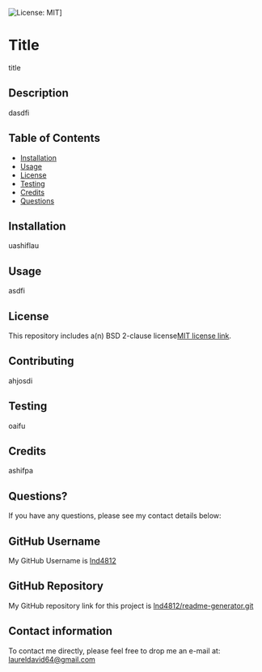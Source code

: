 
![License: MIT](https://img.shields.io/badge/License-MIT-yellow.svg)]

# Title
title

  
## Description
    
dasdfi

## Table of Contents
    
* [Installation](#installation)
* [Usage](#usage)
* [License](#license)
* [Testing](#testing)
* [Credits](#credits)
* [Questions](#questions)
    
## Installation
    
uashiflau
    
##  Usage
   
asdfi
    
## License
    
This repository includes a(n) BSD 2-clause license[MIT license link](https://choosealicense.com/licenses/mit/). 

## Contributing
   
ahjosdi
    
## Testing
   
oaifu

## Credits

ashifpa

## Questions?

If you have any questions, please see my contact details below:
        
## GitHub Username
    
My GitHub Username is <a href="https://github.com/adi">lnd4812</a>
        
## GitHub Repository
    
My GitHub repository link for this project is <a href="https://git@github.com/asif">lnd4812/readme-generator.git</a>
        
## Contact information
        
To contact me directly, please feel free to drop me an e-mail at: <a hef="mailto:api">laureldavid64@gmail.com</a>
